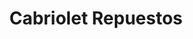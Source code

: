---
title: "Cabriolet Repuestos"
url: /ciudad-autonoma-de-buenos-aires/cabriolet-repuestos/
shop: Autoteile
---